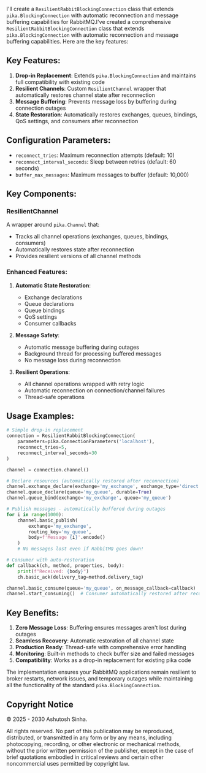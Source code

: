 I'll create a `ResilientRabbitBlockingConnection` class that extends `pika.BlockingConnection` with automatic reconnection and message buffering capabilities for RabbitMQ.I've created a comprehensive `ResilientRabbitBlockingConnection` class that extends `pika.BlockingConnection` with automatic reconnection and message buffering capabilities. Here are the key features:

## Key Features:

1. **Drop-in Replacement**: Extends `pika.BlockingConnection` and maintains full compatibility with existing code
2. **Resilient Channels**: Custom `ResilientChannel` wrapper that automatically restores channel state after reconnection
3. **Message Buffering**: Prevents message loss by buffering during connection outages
4. **State Restoration**: Automatically restores exchanges, queues, bindings, QoS settings, and consumers after reconnection

## Configuration Parameters:

- `reconnect_tries`: Maximum reconnection attempts (default: 10)
- `reconnect_interval_seconds`: Sleep between retries (default: 60 seconds)
- `buffer_max_messages`: Maximum messages to buffer (default: 10,000)

## Key Components:

### ResilientChannel
A wrapper around `pika.Channel` that:
- Tracks all channel operations (exchanges, queues, bindings, consumers)
- Automatically restores state after reconnection
- Provides resilient versions of all channel methods

### Enhanced Features:

1. **Automatic State Restoration**:
   - Exchange declarations
   - Queue declarations
   - Queue bindings
   - QoS settings
   - Consumer callbacks

2. **Message Safety**:
   - Automatic message buffering during outages
   - Background thread for processing buffered messages
   - No message loss during reconnection

3. **Resilient Operations**:
   - All channel operations wrapped with retry logic
   - Automatic reconnection on connection/channel failures
   - Thread-safe operations

## Usage Examples:

```python
# Simple drop-in replacement
connection = ResilientRabbitBlockingConnection(
    parameters=pika.ConnectionParameters('localhost'),
    reconnect_tries=5,
    reconnect_interval_seconds=30
)

channel = connection.channel()

# Declare resources (automatically restored after reconnection)
channel.exchange_declare(exchange='my_exchange', exchange_type='direct')
channel.queue_declare(queue='my_queue', durable=True)
channel.queue_bind(exchange='my_exchange', queue='my_queue')

# Publish messages - automatically buffered during outages
for i in range(1000):
    channel.basic_publish(
        exchange='my_exchange',
        routing_key='my_queue',
        body=f'Message {i}'.encode()
    )
    # No messages lost even if RabbitMQ goes down!

# Consumer with auto-restoration
def callback(ch, method, properties, body):
    print(f"Received: {body}")
    ch.basic_ack(delivery_tag=method.delivery_tag)

channel.basic_consume(queue='my_queue', on_message_callback=callback)
channel.start_consuming()  # Consumer automatically restored after reconnection
```

## Key Benefits:

1. **Zero Message Loss**: Buffering ensures messages aren't lost during outages
2. **Seamless Recovery**: Automatic restoration of all channel state
3. **Production Ready**: Thread-safe with comprehensive error handling
4. **Monitoring**: Built-in methods to check buffer size and failed messages
5. **Compatibility**: Works as a drop-in replacement for existing pika code

The implementation ensures your RabbitMQ applications remain resilient to broker restarts, network issues, and temporary outages while maintaining all the functionality of the standard `pika.BlockingConnection`.


## Copyright Notice

© 2025 - 2030 Ashutosh Sinha.

All rights reserved. No part of this publication may be reproduced, distributed, or transmitted in any form or by any means, including photocopying, recording, or other electronic or mechanical methods, without the prior written permission of the publisher, except in the case of brief quotations embodied in critical reviews and certain other noncommercial uses permitted by copyright law.
